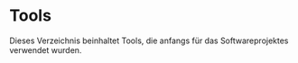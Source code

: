 # Tools
Dieses Verzeichnis beinhaltet Tools, die anfangs für das Softwareprojektes verwendet wurden. 
